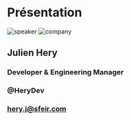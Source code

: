 <!-- .slide: class="speaker-slide" -->

# Présentation

![speaker](./assets/images/speakers/JHE.jpg)
![company](./assets/images/logo_sfeir_bleu_orange.png)

<h2>Julien <span> Hery</span></h2>

### Developer & Engineering Manager

<!-- .element: class="icon-rule icon-first" -->

### @HeryDev

<!-- .element: class="icon-twitter icon-second" -->

### hery.j@sfeir.com

<!-- .element: class="icon-mail icon-third" -->
